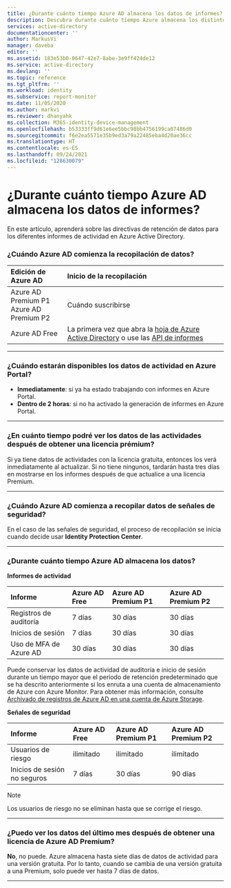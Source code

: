 ```yaml
---
title: ¿Durante cuánto tiempo Azure AD almacena los datos de informes? | Microsoft Docs
description: Descubra durante cuánto tiempo Azure almacena los distintos tipos de datos de informes.
services: active-directory
documentationcenter: ''
author: MarkusVi
manager: daveba
editor: ''
ms.assetid: 183e53b0-0647-42e7-8abe-3e9ff424de12
ms.service: active-directory
ms.devlang: ''
ms.topic: reference
ms.tgt_pltfrm: ''
ms.workload: identity
ms.subservice: report-monitor
ms.date: 11/05/2020
ms.author: markvi
ms.reviewer: dhanyahk
ms.collection: M365-identity-device-management
ms.openlocfilehash: b53333ff9d61e6ee5bbc98bb4756199ca07486d0
ms.sourcegitcommit: f6e2ea5571e35b9ed3a79a22485eba4d20ae36cc
ms.translationtype: HT
ms.contentlocale: es-ES
ms.lasthandoff: 09/24/2021
ms.locfileid: "128630079"
---
```

# <a name="how-long-does-azure-ad-store-reporting-data"></a>¿Durante cuánto tiempo Azure AD almacena los datos de informes?


En este artículo, aprenderá sobre las directivas de retención de datos para los diferentes informes de actividad en Azure Active Directory. 

### <a name="when-does-azure-ad-start-collecting-data"></a>¿Cuándo Azure AD comienza la recopilación de datos?

| Edición de Azure AD | Inicio de la recopilación |
| :--              | :--   |
| Azure AD Premium P1 <br /> Azure AD Premium P2 | Cuándo suscribirse |
| Azure AD Free| La primera vez que abra la [hoja de Azure Active Directory](https://ms.portal.azure.com/#blade/Microsoft_AAD_IAM/ActiveDirectoryMenuBlade/Overview) o use las [API de informes](./overview-reports.md)  |

---

### <a name="when-is-the-activity-data-available-in-the-azure-portal"></a>¿Cuándo estarán disponibles los datos de actividad en Azure Portal?

- **Inmediatamente**: si ya ha estado trabajando con informes en Azure Portal.
- **Dentro de 2 horas**: si no ha activado la generación de informes en Azure Portal.

---

### <a name="how-soon-can-i-see-activities-data-after-getting-a-premium-license"></a>¿En cuánto tiempo podré ver los datos de las actividades después de obtener una licencia prémium?

Si ya tiene datos de actividades con la licencia gratuita, entonces los verá inmediatamente al actualizar. Si no tiene ningunos, tardarán hasta tres días en mostrarse en los informes después de que actualice a una licencia Premium.

---

### <a name="when-does-azure-ad-start-collecting-security-signal-data"></a>¿Cuándo Azure AD comienza a recopilar datos de señales de seguridad?  

En el caso de las señales de seguridad, el proceso de recopilación se inicia cuando decide usar **Identity Protection Center**. 

---

### <a name="how-long-does-azure-ad-store-the-data"></a>¿Durante cuánto tiempo Azure AD almacena los datos?

**Informes de actividad**    

| Informe                 | Azure AD Free | Azure AD Premium P1 | Azure AD Premium P2 |
| :--                    | :--           | :--                 | :--                 |
| Registros de auditoría             | 7 días        | 30 días             | 30 días             |
| Inicios de sesión               | 7 días        | 30 días             | 30 días             |
| Uso de MFA de Azure AD        | 30 días       | 30 días             | 30 días             |

Puede conservar los datos de actividad de auditoría e inicio de sesión durante un tiempo mayor que el período de retención predeterminado que se ha descrito anteriormente si los enruta a una cuenta de almacenamiento de Azure con Azure Monitor. Para obtener más información, consulte [Archivado de registros de Azure AD en una cuenta de Azure Storage](quickstart-azure-monitor-route-logs-to-storage-account.md).

**Señales de seguridad**

| Informe         | Azure AD Free | Azure AD Premium P1 | Azure AD Premium P2 |
| :--            | :--           | :--                 | :--                 |
| Usuarios de riesgo    | ilimitado      | ilimitado            | ilimitado            |
| Inicios de sesión no seguros | 7 días        | 30 días             | 90 días             |

> [!NOTE]
> Los usuarios de riesgo no se eliminan hasta que se corrige el riesgo.

---

### <a name="can-i-see-last-months-data-after-getting-an-azure-ad-premium-license"></a>¿Puedo ver los datos del último mes después de obtener una licencia de Azure AD Premium?

**No**, no puede. Azure almacena hasta siete días de datos de actividad para una versión gratuita. Por lo tanto, cuando se cambia de una versión gratuita a una Premium, solo puede ver hasta 7 días de datos.

---
